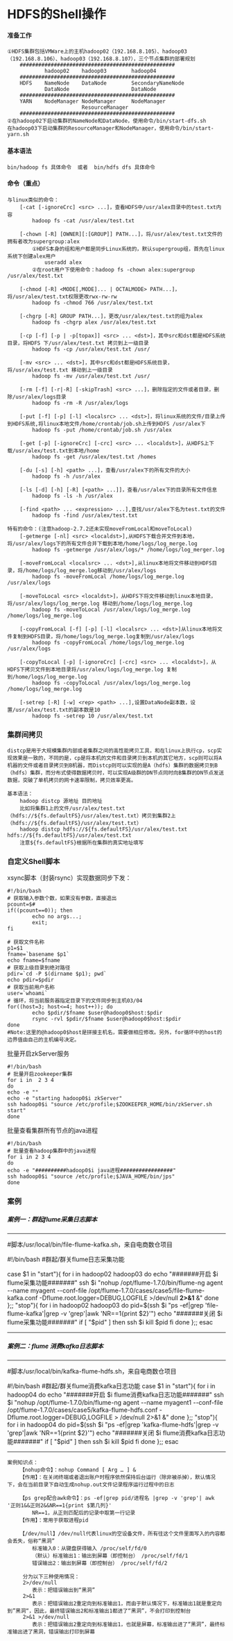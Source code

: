 # HDFS的Shell操作

#### 准备工作

```
①HDFS集群包括VMWare上的主机hadoop02（192.168.8.105）、hadoop03（192.168.8.106）、hadoop03（192.168.8.107），三个节点集群的部署规划
	##################################################
			hadoop02	hadoop03 		hadoop04
	##################################################
	HDFS	NameNode	DataNode		SecondaryNameNode
			DataNode					DataNode
	##################################################
	YARN	NodeManager	NodeManager		NodeManager
						ResourceManager
	##################################################
②在hadoop02下启动集群的NameNode和DataNode，使用命令/bin/start-dfs.sh
在hadoop03下启动集群的ResourceManager和NodeManager，使用命令/bin/start-yarn.sh
```

#### 基本语法

```
bin/hadoop fs 具体命令	或者	bin/hdfs dfs 具体命令
```

#### 命令（重点）

```
与linux类似的命令：
	[-cat [-ignoreCrc] <src> ...]，查看HDFS中/usr/alex目录中的test.txt内容
		hadoop fs -cat /usr/alex/test.txt
		
    [-chown [-R] [OWNER][:[GROUP]] PATH...]，将/usr/alex/test.txt文件的拥有者改为supergroup:alex
    	①HDFS本身的组和用户都是同步Linux系统的，默认supergroup组，首先在linux系统下创建alex用户
    		useradd alex
    	②在root用户下使用命令：hadoop fs -chown alex:supergroup /usr/alex/test.txt
		
	[-chmod [-R] <MODE[,MODE]... | OCTALMODE> PATH...]，将/usr/alex/test.txt权限更改rwx-rw-rw
		hadoop fs -chmod 766 /usr/alex/test.txt
	
	[-chgrp [-R] GROUP PATH...]，更改/usr/alex/test.txt的组为alex
		hadoop fs -chgrp alex /usr/alex/test.txt

    [-cp [-f] [-p | -p[topax]] <src> ... <dst>]，其中src和dst都是HDFS系统目录，将HDFS 下/usr/alex/test.txt 拷贝到上一级目录
    	hadoop fs -cp /usr/alex/test.txt /usr/
    	
    [-mv <src> ... <dst>]，其中src和dst都是HDFS系统目录，将/usr/alex/test.txt 移动到上一级目录
    	hadoop fs -mv /usr/alex/test.txt /usr/
    	
    [-rm [-f] [-r|-R] [-skipTrash] <src> ...]，删除指定的文件或者目录，删除/usr/alex/logs目录
    	hadoop fs -rm -R /usr/alex/logs

    [-put [-f] [-p] [-l] <localsrc> ... <dst>]，将linux系统的文件/目录上传到HDFS系统,将linux本地文件/home/crontab/job.sh上传到HDFS /usr/alex下
    	hadoop fs -put /home/crontab/job.sh /usr/alex
    
    [-get [-p] [-ignoreCrc] [-crc] <src> ... <localdst>]，从HDFS上下载/usr/alex/test.txt到本地/home
    	hadoop fs -get /usr/alex/test.txt /homes
   
    [-du [-s] [-h] <path> ...]，查看/usr/alex下的所有文件的大小
    	hadoop fs -h /usr/alex
    	
	[-ls [-d] [-h] [-R] [<path> ...]]，查看/usr/alex下的目录所有文件信息
		hadoop fs -ls -h /usr/alex
		
	[-find <path> ... <expression> ...],查找/usr/alex下名为test.txt的文件
		hadoop fs -find /usr/alex/test.txt
		
特有的命令：(注意hadoop-2.7.2还未实现moveFromLocal和moveToLocal)
	[-getmerge [-nl] <src> <localdst>],从HDFS下载合并文件到本地，将/usr/alex/logs下的所有文件合并下载到本地/home/logs/log_merge.log
		hadoop fs -getmerge /usr/alex/logs/* /home/logs/log_merger.log
	
	[-moveFromLocal <localsrc> ... <dst>],从linux本地将文件移动到HDFS目录，将/home/logs/log_merge.log移动到/usr/alex/logs
		hadoop fs -moveFromLocal /home/logs/log_merge.log /usr/alex/logs
	
    [-moveToLocal <src> <localdst>]，从HDFS下将文件移动到linux本地目录，将/usr/alex/logs/log_merge.log 移动到/home/logs/log_merge.log
    	hadoop fs -moveToLocal /usr/alex/logs/log_merge.log /home/logs/log_merge.log
    
    [-copyFromLocal [-f] [-p] [-l] <localsrc> ... <dst>]从linux本地将文件复制到HDFS目录，将/home/logs/log_merge.log复制到/usr/alex/logs
		hadoop fs -copyFromLocal /home/logs/log_merge.log /usr/alex/logs
    
    [-copyToLocal [-p] [-ignoreCrc] [-crc] <src> ... <localdst>]，从HDFS下拷贝文件到本地目录将/usr/alex/logs/log_merge.log 复制到/home/logs/log_merge.log
    	hadoop fs -copyToLocal /usr/alex/logs/log_merge.log /home/logs/log_merge.log
    	
    [-setrep [-R] [-w] <rep> <path> ...],设置DataNode副本数，设置/usr/alex/test.txt的副本数是10
    	hadoop fs -setrep 10 /usr/alex/test.txt
```

### 集群间拷贝

```
distcp是用于大规模集群内部或者集群之间的高性能拷贝工具，和在linux上执行cp，scp实现效果是一致的，不同的是，cp是将本机的文件和目录拷贝到本机的其它地方，scp则可以将A机器的文件或者目录拷贝到B机器，而Distcp则可以实现的是A（hdfs）集群的数据拷贝到B（hdfs）集群，而分布式使得数据拷贝时，可以实现A级群的DN节点同时向B集群的DN节点发送数据，突破了单机拷贝的网卡速率限制，拷贝效率更高。

基本语法：
	hadoop distcp 源地址 目的地址
	比如将集群1上的文件/usr/alex/test.txt（hdfs://${fs.defaultFS}/usr/alex/test.txt）拷贝到集群2上（hdfs://${fs.defaultFS}/usr/alex/test.txt）
	hadoop distcp hdfs://${fs.defaultFS}/usr/alex/test.txt hdfs://${fs.defaultFS}/usr/alex/test.txt
	注意${fs.defaultFS}根据所在集群的真实地址填写
```

### 自定义Shell脚本

xsync脚本（封装rsync）实现数据同步下发：

```
#!/bin/bash
# 获取输入参数个数，如果没有参数，直接退出
pcount=$#
if((pcount==0)); then
        echo no args...;
        exit;
fi

# 获取文件名称
p1=$1
fname=`basename $p1`
echo fname=$fname
# 获取上级目录到绝对路径
pdir=`cd -P $(dirname $p1); pwd`
echo pdir=$pdir
# 获取当前用户名称
user=`whoami`
# 循环，将当前服务器指定目录下的文件同步到主机03/04
for((host=3; host<=4; host++)); do
        echo $pdir/$fname $user@hadoop0$host:$pdir
        rsync -rvl $pdir/$fname $user@hadoop0$host:$pdir
done
#Note:这里的@hadoop0$host是拼接主机名，需要做相应修改。另外，for循环中的host的边界值由自己的主机编号决定。
```

批量开启zkServer服务

```
#!/bin/bash
# 批量开启zookeeper集群
for i in  2 3 4
do
echo -e ""
echo -e "starting hadoop0$i zkServer"
ssh hadoop0$i "source /etc/profile;$ZOOKEEPER_HOME/bin/zkServer.sh start"
done
```

批量查看集群所有节点的java进程

```
#!/bin/bash
# 批量查看hadoop集群中的java进程
for i in 2 3 4
do
echo -e "##########hadoop0$i java进程#################"
ssh hadoop0$i "source /etc/profile;$JAVA_HOME/bin/jps"
done
```

### 案例

##### 案例一：群起flume采集日志脚本

------

#脚本/usr/local/bin/file-flume-kafka.sh，来自电商数仓项目

#!/bin/bash
#群起/群关flume日志采集功能

case $1 in
"start"){
        for i in hadoop02 hadoop03
        do
                echo "#######开启 $i flume采集功能#######"
                ssh $i "nohup /opt/flume-1.7.0/bin/flume-ng agent --name myagent --conf-file /opt/flume-1.7.0/cases/case5/file-flume-kafka.conf -Dflume.root.logger=DEBUG,LOGFILE >/dev/null **2>&1** &"
        done
};;
"stop"){
        for i in hadoop02 hadoop03
        do
                pid=$(ssh $i "ps -ef|grep 'file-flume-kafka'|grep -v 'grep'|awk 'NR==1{print \$2}'")
                echo "#######关闭 $i flume采集功能#######"
                if [ "$pid" ]
                then
                        ssh $i kill $pid
                fi
        done
};;
esac

------

##### 案例二：flume 消费kafka日志脚本

------

#脚本/usr/local/bin/kafka-flume-hdfs.sh，来自电商数仓项目

#!/bin/bash
#群起/群关flume消费kafka日志功能
case $1 in
"start"){
        for i in hadoop04
        do
                echo "#######开启 $i flume消费kafka日志功能#######"
                ssh $i "nohup /opt/flume-1.7.0/bin/flume-ng agent --name myagent1 --conf-file /opt/flume-1.7.0/cases/case5/kafka-flume-hdfs.conf -Dflume.root.logger=DEBUG,LOGFILE > /dev/null 2>&1 &"
        done
};;
"stop"){
        for i in hadoop04
        do
                pid=$(ssh $i "ps -ef|grep 'kafka-flume-hdfs'|grep -v 'grep'|awk 'NR==1{print \$2}'")
                echo "#######关闭 $i flume消费kafka日志功能#######"
                if [ "$pid" ]
                then
                        ssh $i kill $pid
                fi
        done
};;
esac

------

```
案例知识点：
	【nohup命令】：nohup Command [ Arg … ] &
	【作用】：在关闭终端或者退出账户时程序依然保持后台运行（除非被杀掉），默认情况下，会在当前目录下自动生成nohup.out文件记录程序运行过程中的日志
	
	【ps grep配合awk命令】：ps -ef|grep pid/进程名 |grep -v 'grep'| awk '正则1&&正则2&&NR==1{print $第几列}'
		NR==1，从正则匹配后的记录中取第一行记录
	【作用】：常用于获取进程pid
	
	【/dev/null】/dev/null代表linux的空设备文件，所有往这个文件里面写入的内容都会丢失，俗称“黑洞”
        标准输入0：从键盘获得输入 /proc/self/fd/0 
        （默认）标准输出1：输出到屏幕（即控制台） /proc/self/fd/1 
        错误输出2：输出到屏幕（即控制台） /proc/self/fd/2
        
     分为以下三种使用情况：   
     2>/dev/null
     	表示：把错误输出到“黑洞”
     2>&1
     	表示：把错误输出2重定向到标准输出1，而由于默认情况下，标准输出1就是重定向到”黑洞“，因此，最终错误输出2和标准输出1都进了“黑洞”，不会打印到控制台
     2>&1 >/dev/null
		表示：把错误输出2重定向到标准输出1，也就是屏幕，标准输出进了“黑洞”，最终标准输出进了黑洞，错误输出打印到屏幕
```


